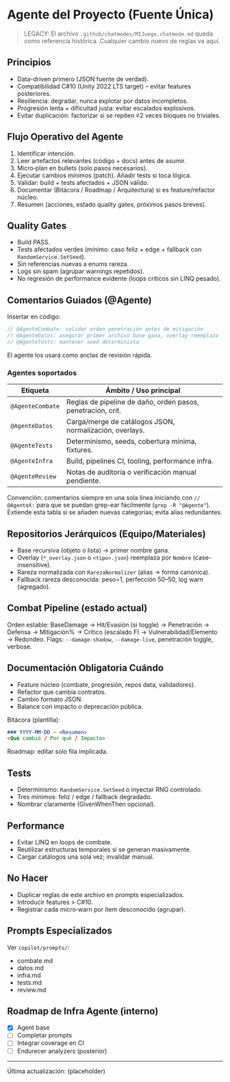 # Agente del Proyecto (Fuente Única)

> LEGACY: El archivo `.github/chatmodes/MIJuego.chatmode.md` queda como referencia histórica. Cualquier cambio nuevo de reglas va aquí.

## Principios

- Data-driven primero (JSON fuente de verdad).
- Compatibilidad C#10 (Unity 2022 LTS target) – evitar features posteriores.
- Resiliencia: degradar, nunca explotar por datos incompletos.
- Progresión lenta + dificultad justa: evitar escalados explosivos.
- Evitar duplicación: factorizar si se repiten ≥2 veces bloques no triviales.

## Flujo Operativo del Agente

1. Identificar intención.
2. Leer artefactos relevantes (código + docs) antes de asumir.
3. Micro‑plan en bullets (solo pasos necesarios).
4. Ejecutar cambios mínimos (patch). Añadir tests si toca lógica.
5. Validar: build + tests afectados + JSON válido.
6. Documentar (Bitácora / Roadmap / Arquitectura) si es feature/refactor núcleo.
7. Resumen (acciones, estado quality gates, próximos pasos breves).

## Quality Gates

- Build PASS.
- Tests afectados verdes (mínimo: caso feliz + edge + fallback con `RandomService.SetSeed`).
- Sin referencias nuevas a enums rareza.
- Logs sin spam (agrupar warnings repetidos).
- No regresión de performance evidente (loops críticos sin LINQ pesado).

## Comentarios Guiados (@Agente)

Insertar en código:

```csharp
// @AgenteCombate: validar orden penetración antes de mitigación
// @AgenteDatos: asegurar primer archivo base gana, overlay reemplaza
// @AgenteTests: mantener seed determinista
```

El agente los usará como anclas de revisión rápida.

### Agentes soportados

| Etiqueta            | Ámbito / Uso principal                                      |
|---------------------|-------------------------------------------------------------|
| `@AgenteCombate`    | Reglas de pipeline de daño, orden pasos, penetración, crit. |
| `@AgenteDatos`      | Carga/merge de catálogos JSON, normalización, overlays.     |
| `@AgenteTests`      | Determinismo, seeds, cobertura mínima, fixtures.            |
| `@AgenteInfra`      | Build, pipelines CI, tooling, performance infra.            |
| `@AgenteReview`     | Notas de auditoría o verificación manual pendiente.        |

Convención: comentarios siempre en una sola línea iniciando con `// @AgenteX:` para que se puedan grep-ear fácilmente (`grep -R "@Agente"`). Extiende esta tabla si se añaden nuevas categorías; evita alias redundantes.

## Repositorios Jerárquicos (Equipo/Materiales)

- Base recursiva (objeto o lista) → primer nombre gana.
- Overlay (`*_overlay.json` o `<tipo>.json`) reemplaza por `Nombre` (case-insensitive).
- Rareza normalizada con `RarezaNormalizer` (alias → forma canónica).
- Fallback rareza desconocida: peso=1, perfección 50–50, log warn (agregado).

## Combat Pipeline (estado actual)

Orden estable: BaseDamage → Hit/Evasión (si toggle) → Penetración → Defensa → Mitigación% → Crítico (escalado F) → Vulnerabilidad/Elemento → Redondeo.
Flags: `--damage-shadow`, `--damage-live`, penetración toggle, verbose.

## Documentación Obligatoria Cuándo

- Feature núcleo (combate, progresión, repos data, validadores).
- Refactor que cambia contratos.
- Cambio formato JSON.
- Balance con impacto o deprecación pública.

Bitácora (plantilla):

```markdown
### YYYY-MM-DD — <Resumen>
<Qué cambió / Por qué / Impacto>
```

Roadmap: editar solo fila implicada.

## Tests

- Determinismo: `RandomService.SetSeed` o inyectar RNG controlado.
- Tres mínimos: feliz / edge / fallback degradado.
- Nombrar claramente (GivenWhenThen opcional).

## Performance

- Evitar LINQ en loops de combate.
- Reutilizar estructuras temporales si se generan masivamente.
- Cargar catálogos una sola vez; invalidar manual.

## No Hacer

- Duplicar reglas de este archivo en prompts especializados.
- Introducir features > C#10.
- Registrar cada micro‑warn por ítem desconocido (agrupar).

## Prompts Especializados

Ver `copilot/prompts/`:

- combate.md
- datos.md
- infra.md
- tests.md
- review.md

## Roadmap de Infra Agente (interno)

- [x] Agent base
- [ ] Completar prompts
- [ ] Integrar coverage en CI
- [ ] Endurecer analyzers (posterior)

---
Última actualización: (placeholder)
